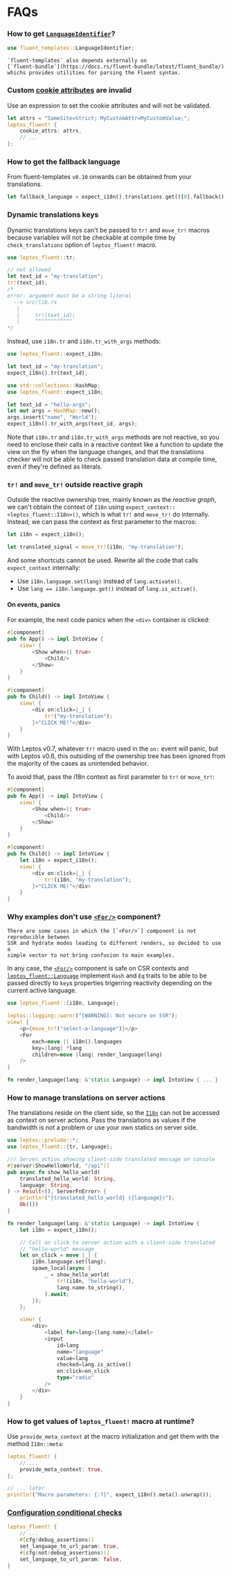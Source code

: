 <!-- markdownlint-disable MD001 -->

# FAQs

<!-- toc -->

### How to get [`LanguageIdentifier`]?

```rust
use fluent_templates::LanguageIdentifier;
```

```admonish tip
`fluent-templates` also depends externally on
[`fluent-bundle`](https://docs.rs/fluent-bundle/latest/fluent_bundle/)
whichs provides utilities for parsing the Fluent syntax.
```

[`LanguageIdentifier`]: https://docs.rs/unic-langid/latest/unic_langid/struct.LanguageIdentifier.html

### Custom [cookie attributes] are invalid

Use an expression to set the cookie attributes and will not be validated.

```rust
let attrs = "SameSite=Strict; MyCustomAttr=MyCustomValue;";
leptos_fluent! {
    cookie_attrs: attrs,
    // ...
};
```

[cookie attributes]: https://developer.mozilla.org/docs/Web/API/Document/cookie#write_a_new_cookie

### How to get the fallback language

From fluent-templates `v0.10` onwards can be obtained from your translations.

```rust
let fallback_language = expect_i18n().translations.get()[0].fallback();
```

### Dynamic translations keys

Dynamic translations keys can't be passed to `tr!` and `move_tr!` macros because
variables will not be checkable at compile time by `check_translations` option
of `leptos_fluent!` macro.

```rust
use leptos_fluent::tr;

// not allowed
let text_id = "my-translation";
tr!(text_id);
/*
error: argument must be a string literal
  --> src/lib.rs
   |
   |     tr!(text_id);
   |     ^^^^^^^^^^^^
*/
```

Instead, use `i18n.tr` and `i18n.tr_with_args` methods:

```rust
use leptos_fluent::expect_i18n;

let text_id = "my-translation";
expect_i18n().tr(text_id);
```

```rust
use std::collections::HashMap;
use leptos_fluent::expect_i18n;

let text_id = "hello-args";
let mut args = HashMap::new();
args.insert("name", "World");
expect_i18n().tr_with_args(text_id, args);
```

Note that `i18n.tr` and `i18n.tr_with_args` methods are not reactive,
so you need to enclose their calls in a reactive context like a function to
update the view on the fly when the language changes, and that the translations
checker will not be able to check passed translation data at compile time,
even if they're defined as literals.

### `tr!` and `move_tr!` outside reactive graph

Outside the reactive ownership tree, mainly known as the _reactive graph_,
we can't obtain the context of `I18n` using `expect_context::<leptos_fluent::I18n>()`,
which is what `tr!` and `move_tr!` do internally. Instead, we can pass the context
as first parameter to the macros:

```rust
let i18n = expect_i18n();

let translated_signal = move_tr!(i18n, "my-translation");
```

And some shortcuts cannot be used. Rewrite all the code that calls `expect_context`
internally:

- Use `i18n.language.set(lang)` instead of `lang.activate()`.
- Use `lang == i18n.language.get()` instead of `lang.is_active()`.

#### On events, panics

For example, the next code panics when the `<div>` container is clicked:

```rust
#[component]
pub fn App() -> impl IntoView {
    view! {
        <Show when=|| true>
            <Child/>
        </Show>
    }
}

#[component]
pub fn Child() -> impl IntoView {
    view! {
        <div on:click=|_| {
            tr!("my-translation");
        }>"CLICK ME!"</div>
    }
}
```

With Leptos v0.7, whatever `tr!` macro used in the `on:` event will panic,
but with Leptos v0.6, this outsiding of the ownership tree has been ignored
from the majority of the cases as unintended behavior.

To avoid that, pass the i18n context as first parameter to `tr!` or `move_tr!`:

```rust
#[component]
pub fn App() -> impl IntoView {
    view! {
        <Show when=|| true>
            <Child/>
        </Show>
    }
}

#[component]
pub fn Child() -> impl IntoView {
    let i18n = expect_i18n();
    view! {
        <div on:click=|_| {
            tr!(i18n, "my-translation");
        }>"CLICK ME!"</div>
    }
}
```

### Why examples don't use [`<For/>`] component?

```admonish bug
There are some cases in which the [`<For/>`] component is not reproducible between
SSR and hydrate modes leading to different renders, so decided to use a
simple vector to not bring confusion to main examples.
```

In any case, the [`<For/>`] component is safe on CSR contexts and
[`leptos_fluent::Language`] implement `Hash` and `Eq` traits to be
able to be passed directly to `key`s properties trigerring reactivity
depending on the current active language.

```rust
use leptos_fluent::{i18n, Language};

leptos::logging::warn!("[WARNING]: Not secure on SSR");
view! {
    <p>{move_tr!("select-a-language")}</p>
    <For
        each=move || i18n().languages
        key=|lang| *lang
        children=move |lang| render_language(lang)
    />
}

fn render_language(lang: &'static Language) -> impl IntoView { ... }
```

### How to manage translations on server actions

The translations reside on the client side, so the [`I18n`] can not be
accessed as context on server actions. Pass the translations as values
if the bandwidth is not a problem or use your own statics on server side.

```rust
use leptos::prelude::*;
use leptos_fluent::{tr, Language};

/// Server action showing client-side translated message on console
#[server(ShowHelloWorld, "/api")]
pub async fn show_hello_world(
    translated_hello_world: String,
    language: String,
) -> Result<(), ServerFnError> {
    println!("{translated_hello_world} ({language})");
    Ok(())
}

fn render_language(lang: &'static Language) -> impl IntoView {
    let i18n = expect_i18n();

    // Call on click to server action with a client-side translated
    // "hello-world" message
    let on_click = move |_| {
        i18n.language.set(lang);
        spawn_local(async {
            _ = show_hello_world(
                tr!(i18n, "hello-world"),
                lang.name.to_string(),
            ).await;
        });
    };

    view! {
        <div>
            <label for=lang>{lang.name}</label>
            <input
                id=lang
                name="language"
                value=lang
                checked=lang.is_active()
                on:click=on_click
                type="radio"
            />
        </div>
    }
}
```

### How to get values of `leptos_fluent!` macro at runtime?

Use `provide_meta_context` at the macro initialization and get them
with the method `I18n::meta`:

```rust
leptos_fluent! {
    // ...
    provide_meta_context: true,
};

// ... later
println!("Macro parameters: {:?}", expect_i18n().meta().unwrap());
```

### [Configuration conditional checks]

```rust
leptos_fluent! {
    // ...
    #[cfg(debug_assertions)]
    set_language_to_url_param: true,
    #[cfg(not(debug_assertions))]
    set_language_to_url_param: false,
}
```

[configuration conditional checks]: https://doc.rust-lang.org/rust-by-example/attribute/cfg.html
[`<For/>`]: https://docs.rs/leptos/latest/leptos/control_flow/fn.For.html
[`leptos_fluent::Language`]: https://docs.rs/leptos-fluent/latest/leptos_fluent/struct.Language.html
[`I18n`]: https://docs.rs/leptos-fluent/latest/leptos_fluent/struct.I18n.html
